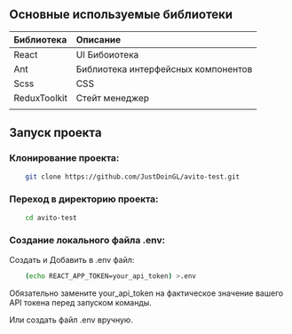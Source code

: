## Основные используемые библиотеки

| Библиотека     | Описание                                   |
| :------------- | :----------------------------------------- |
| React          | UI Бибоиотека                              |
| Ant            | Библиотека интерфейсных компонентов        |
| Scss           | CSS                                        |
| ReduxToolkit   |Стейт менеджер                              |
|                |                                            |

## Запуск проекта

### Клонирование проекта:

```bash
    git clone https://github.com/JustDoinGL/avito-test.git
```

### Переход в директорию проекта:

```bash
    cd avito-test
```

### Создание локального файла .env:

Создать и Добавить в .env файл:

```bash
    (echo REACT_APP_TOKEN=your_api_token) >.env
```

Обязательно замените your_api_token на фактическое значение вашего API токена перед запуском команды.


Или создать файл .env вручную.
